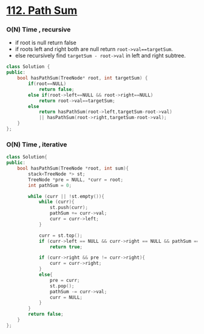# [112. Path Sum](https://leetcode.com/problems/path-sum/)

### O(N) Time , recursive

-   if root is null return false
-   if roots left and right both are null return `root->val==targetSum`.
-   else recursively find `targetSum - root->val` in left and right subtree.

```cpp
class Solution {
public:
    bool hasPathSum(TreeNode* root, int targetSum) {
        if(root==NULL)
            return false;
        else if(root->left==NULL && root->right==NULL)
            return root->val==targetSum;
        else
            return hasPathSum(root->left,targetSum-root->val)
            || hasPathSum(root->right,targetSum-root->val);
    }
};
```

### O(N) Time , iterative

```cpp
class Solution{
public:
    bool hasPathSum(TreeNode *root, int sum){
        stack<TreeNode *> st;
        TreeNode *pre = NULL, *curr = root;
        int pathSum = 0;

        while (curr || !st.empty()){
            while (curr){
                st.push(curr);
                pathSum += curr->val;
                curr = curr->left;
            }

            curr = st.top();
            if (curr->left == NULL && curr->right == NULL && pathSum == sum)
                return true;

            if (curr->right && pre != curr->right){
                curr = curr->right;
            }
            else{
                pre = curr;
                st.pop();
                pathSum -= curr->val;
                curr = NULL;
            }
        }
        return false;
    }
};
```
